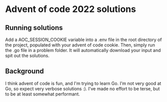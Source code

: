 # Advent of code 2022 solutions

## Running solutions
Add a AOC_SESSION_COOKIE variable into a .env file in the root directory of the project, populated with your advent of code cookie. Then, simply run the .go file in a problem folder. It will automatically download your input and spit out the solutions.

## Background
I think advent of code is fun, and I'm trying to learn Go. I'm not very good at Go, so expect very verbose solutions :). I've made no effort to be terse, but to be at least somewhat performant.